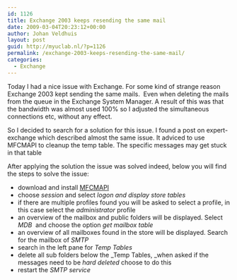 ```yaml
---
id: 1126
title: Exchange 2003 keeps resending the same mail
date: 2009-03-04T20:23:12+00:00
author: Johan Veldhuis
layout: post
guid: http://myuclab.nl/?p=1126
permalink: /exchange-2003-keeps-resending-the-same-mail/
categories:
  - Exchange
---
```

Today I had a nice issue with Exchange. For some kind of strange reason Exchange 2003 kept sending the same mails.  Even when deleting the mails from the queue in the Exchange System Manager. A result of this was that the bandwidth was almost used 100% so I adjusted the simultaneous connections etc, without any effect.

So I decided to search for a solution for this issue. I found a post on expert-exchange which described almost the same issue. It adviced to use MFCMAPI to cleanup the temp table. The specific messages may get stuck in that table

After applying the solution the issue was solved indeed, below you will find the steps to solve the issue:

  * download and install <a href="http://support.microsoft.com/kb/291794/en-us" target="_blank">MFCMAPI</a>
  * choose _session_ and select _logon and display store tables_
  * if there are multiple profiles found you will be asked to select a profile, in this case select the _administrator_ profile
  * an overview of the mailbox and public folders will be displayed. Select _MDB_  and choose the option _get mailbox table_
  * an overview of all mailboxes found in the store will be displayed. Search for the mailbox of _SMTP_
  * search in the left pane for _Temp Tables_
  * delete all sub folders below the _Temp Tables, _when asked if the messages need to be _hard deleted_ choose to do this
  * restart the _SMTP service_